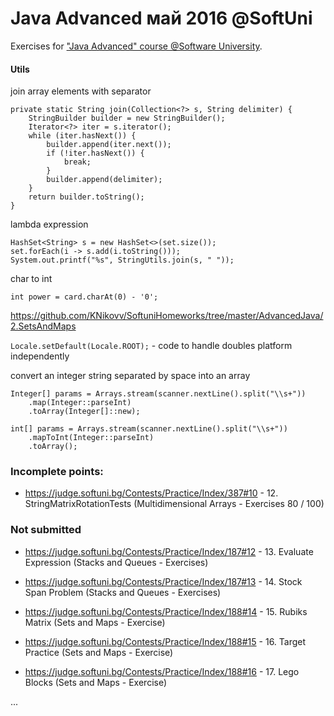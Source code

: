 # Java Advanced май 2016 @SoftUni

Exercises for ["Java Advanced" course @Software University](https://softuni.bg/trainings/1377/advanced-java-may-2016).

#### Utils

join array elements with separator

```
private static String join(Collection<?> s, String delimiter) {
    StringBuilder builder = new StringBuilder();
    Iterator<?> iter = s.iterator();
    while (iter.hasNext()) {
        builder.append(iter.next());
        if (!iter.hasNext()) {
            break;
        }
        builder.append(delimiter);
    }
    return builder.toString();
}
```

lambda expression

```
HashSet<String> s = new HashSet<>(set.size());
set.forEach(i -> s.add(i.toString()));
System.out.printf("%s", StringUtils.join(s, " "));
```

char to int

`int power = card.charAt(0) - '0';`


https://github.com/KNikovv/SoftuniHomeworks/tree/master/AdvancedJava/2.SetsAndMaps

`Locale.setDefault(Locale.ROOT);` - code to handle doubles platform independently 

convert an integer string separated by space into an array

```
Integer[] params = Arrays.stream(scanner.nextLine().split("\\s+"))
    .map(Integer::parseInt)
    .toArray(Integer[]::new);
```
```
int[] params = Arrays.stream(scanner.nextLine().split("\\s+"))
    .mapToInt(Integer::parseInt)
    .toArray();
```

### Incomplete points: 

- https://judge.softuni.bg/Contests/Practice/Index/387#10 - 12. StringMatrixRotationTests (Multidimensional Arrays - Exercises 80 / 100) 

### Not submitted

- https://judge.softuni.bg/Contests/Practice/Index/187#12 - 13. Evaluate Expression (Stacks and Queues - Exercises)

- https://judge.softuni.bg/Contests/Practice/Index/187#13 - 14. Stock Span Problem (Stacks and Queues - Exercises)

- https://judge.softuni.bg/Contests/Practice/Index/188#14 - 15.	Rubiks Matrix (Sets and Maps - Exercise)

- https://judge.softuni.bg/Contests/Practice/Index/188#15 - 16. Target Practice (Sets and Maps - Exercise)

- https://judge.softuni.bg/Contests/Practice/Index/188#16 - 17. Lego Blocks (Sets and Maps - Exercise)

...






